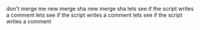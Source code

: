 don't merge me
new merge sha
new merge sha
lets see if the script writes a comment
lets see if the script writes a comment
lets see if the script writes a comment
